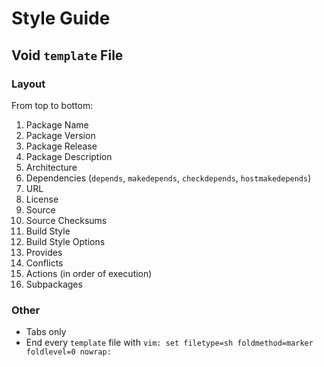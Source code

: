 Style Guide
===========

Void `template` File
---------------------

### Layout

From top to bottom:

1. Package Name
2. Package Version
3. Package Release
4. Package Description
5. Architecture
6. Dependencies (`depends`, `makedepends`, `checkdepends`, `hostmakedepends`)
7. URL
8. License
9. Source
10. Source Checksums
11. Build Style
12. Build Style Options
13. Provides
14. Conflicts
15. Actions (in order of execution)
16. Subpackages

### Other

- Tabs only
- End every `template` file with `vim: set filetype=sh foldmethod=marker foldlevel=0 nowrap:`
